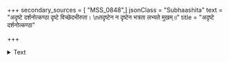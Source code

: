 +++
secondary_sources = [ "MSS_0848",]
jsonClass = "Subhaashita"
text = "अदृष्टे दर्शनोत्कण्ठा दृष्टे विच्छेदभीरुता।  \nतदृष्टेन न दृष्टेन भत्रता लभ्यते मुखम्॥"
title = "अदृष्टे दर्शनोत्कण्ठा"

+++

<details><summary>Text</summary>

अदृष्टे दर्शनोत्कण्ठा दृष्टे विच्छेदभीरुता।  
तदृष्टेन न दृष्टेन भत्रता लभ्यते मुखम्॥
</details>
